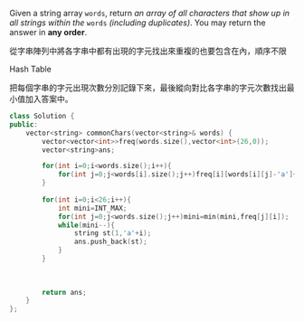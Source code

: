 Given a string array `words`, return _an array of all characters that show up in all strings within the_ `words` _(including duplicates)_. You may return the answer in **any order**.

從字串陣列中將各字串中都有出現的字元找出來重複的也要包含在內，順序不限

Hash Table

把每個字串的字元出現次數分別記錄下來，最後縱向對比各字串的字元次數找出最小值加入答案中。

```cpp
class Solution {
public:
    vector<string> commonChars(vector<string>& words) {
        vector<vector<int>>freq(words.size(),vector<int>(26,0));
        vector<string>ans;

        for(int i=0;i<words.size();i++){
            for(int j=0;j<words[i].size();j++)freq[i][words[i][j]-'a']++;
        }
       
        for(int i=0;i<26;i++){
            int mini=INT_MAX;
            for(int j=0;j<words.size();j++)mini=min(mini,freq[j][i]);
            while(mini--){
                string st(1,'a'+i);
                ans.push_back(st);
            }
        }
     
        
        
        return ans;
    }
};
```
